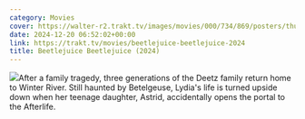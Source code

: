 ```yaml
---
category: Movies
cover: https://walter-r2.trakt.tv/images/movies/000/734/869/posters/thumb/03504312e9.jpg
date: 2024-12-20 06:52:02+00:00
link: https://trakt.tv/movies/beetlejuice-beetlejuice-2024
title: Beetlejuice Beetlejuice (2024)
---
```


![](https://walter-r2.trakt.tv/images/movies/000/734/869/fanarts/thumb/6001bfbfa7.jpg)After a family tragedy, three generations of the Deetz family return home to Winter River. Still haunted by Betelgeuse, Lydia's life is turned upside down when her teenage daughter, Astrid, accidentally opens the portal to the Afterlife.